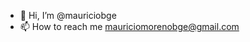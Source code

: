 - 👋 Hi, I’m @mauriciobge
- 📫 How to reach me mauriciomorenobge@gmail.com

<!---
mauriciobge/mauriciobge is a ✨ special ✨ repository because its `README.md` (this file) appears on your GitHub profile.
You can click the Preview link to take a look at your changes.
--->

